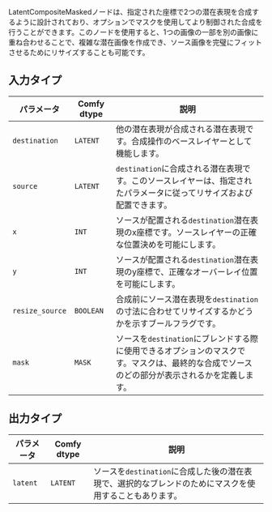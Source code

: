 
LatentCompositeMaskedノードは、指定された座標で2つの潜在表現を合成するように設計されており、オプションでマスクを使用してより制御された合成を行うことができます。このノードを使用すると、1つの画像の一部を別の画像に重ね合わせることで、複雑な潜在画像を作成でき、ソース画像を完璧にフィットさせるためにリサイズすることも可能です。

## 入力タイプ

| パラメータ | Comfy dtype | 説明 |
|-----------|-------------|-------------|
| `destination` | `LATENT`    | 他の潜在表現が合成される潜在表現です。合成操作のベースレイヤーとして機能します。 |
| `source` | `LATENT`    | `destination`に合成される潜在表現です。このソースレイヤーは、指定されたパラメータに従ってリサイズおよび配置できます。 |
| `x` | `INT`       | ソースが配置される`destination`潜在表現のx座標です。ソースレイヤーの正確な位置決めを可能にします。 |
| `y` | `INT`       | ソースが配置される`destination`潜在表現のy座標で、正確なオーバーレイ位置を可能にします。 |
| `resize_source` | `BOOLEAN` | 合成前にソース潜在表現を`destination`の寸法に合わせてリサイズするかどうかを示すブールフラグです。 |
| `mask` | `MASK`     | ソースを`destination`にブレンドする際に使用できるオプションのマスクです。マスクは、最終的な合成でソースのどの部分が表示されるかを定義します。 |

## 出力タイプ

| パラメータ | Comfy dtype | 説明 |
|-----------|-------------|-------------|
| `latent`  | `LATENT`    | ソースを`destination`に合成した後の潜在表現で、選択的なブレンドのためにマスクを使用することもあります。 |
